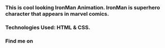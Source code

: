 ### This is cool looking IronMan Animation. IronMan is superhero character that appears in marvel comics.

### Technologies Used: HTML & CSS.

### Find me on
